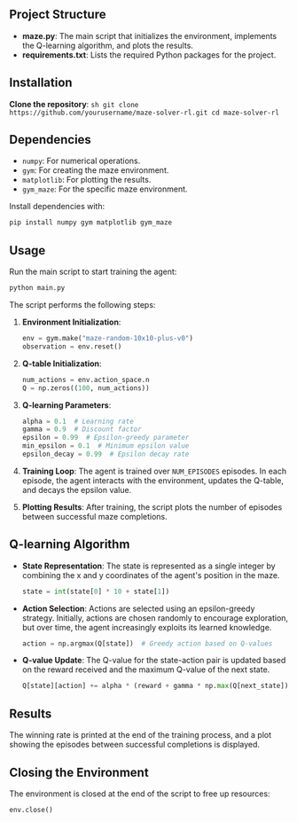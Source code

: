 ## Project Structure

- **maze.py**: The main script that initializes the environment, implements the Q-learning algorithm, and plots the results.
- **requirements.txt**: Lists the required Python packages for the project.

## Installation

**Clone the repository**:
    ```sh
    git clone https://github.com/yourusername/maze-solver-rl.git
    cd maze-solver-rl
    ```

## Dependencies

- `numpy`: For numerical operations.
- `gym`: For creating the maze environment.
- `matplotlib`: For plotting the results.
- `gym_maze`: For the specific maze environment.

Install dependencies with:
```sh
pip install numpy gym matplotlib gym_maze
```

## Usage

Run the main script to start training the agent:
```sh
python main.py
```

The script performs the following steps:

1. **Environment Initialization**:
    ```python
    env = gym.make("maze-random-10x10-plus-v0")
    observation = env.reset()
    ```

2. **Q-table Initialization**:
    ```python
    num_actions = env.action_space.n
    Q = np.zeros((100, num_actions))
    ```

3. **Q-learning Parameters**:
    ```python
    alpha = 0.1  # Learning rate
    gamma = 0.9  # Discount factor
    epsilon = 0.99  # Epsilon-greedy parameter
    min_epsilon = 0.1  # Minimum epsilon value
    epsilon_decay = 0.99  # Epsilon decay rate
    ```

4. **Training Loop**:
    The agent is trained over `NUM_EPISODES` episodes. In each episode, the agent interacts with the environment, updates the Q-table, and decays the epsilon value.

5. **Plotting Results**:
    After training, the script plots the number of episodes between successful maze completions.

## Q-learning Algorithm

- **State Representation**: The state is represented as a single integer by combining the x and y coordinates of the agent's position in the maze.
    ```python
    state = int(state[0] * 10 + state[1])
    ```

- **Action Selection**: Actions are selected using an epsilon-greedy strategy. Initially, actions are chosen randomly to encourage exploration, but over time, the agent increasingly exploits its learned knowledge.
    ```python
    action = np.argmax(Q[state])  # Greedy action based on Q-values
    ```

- **Q-value Update**: The Q-value for the state-action pair is updated based on the reward received and the maximum Q-value of the next state.
    ```python
    Q[state][action] += alpha * (reward + gamma * np.max(Q[next_state]) - Q[state][action])
    ```

## Results

The winning rate is printed at the end of the training process, and a plot showing the episodes between successful completions is displayed.

## Closing the Environment

The environment is closed at the end of the script to free up resources:
```python
env.close()
```
